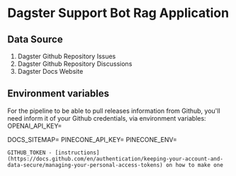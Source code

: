 # Dagster Support Bot Rag Application

## Data Source
1. Dagster Github Repository Issues
2. Dagster Github Repository Discussions
3. Dagster Docs Website
 

## Environment variables

For the pipeline to be able to pull releases information from Github, you'll need inform it of your Github credentials, via environment variables:
OPENAI_API_KEY=

DOCS_SITEMAP=
PINECONE_API_KEY=
PINECONE_ENV=

    GITHUB_TOKEN - [instructions](https://docs.github.com/en/authentication/keeping-your-account-and-data-secure/managing-your-personal-access-tokens) on how to make one
